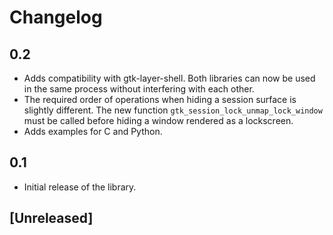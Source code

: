 # Changelog

## 0.2

* Adds compatibility with gtk-layer-shell. Both libraries can now be used in the same process without interfering with each other.
* The required order of operations when hiding a session surface is slightly different. The new function `gtk_session_lock_unmap_lock_window` must be called before hiding a window rendered as a lockscreen.
* Adds examples for C and Python.

## 0.1

* Initial release of the library.

## [Unreleased]
